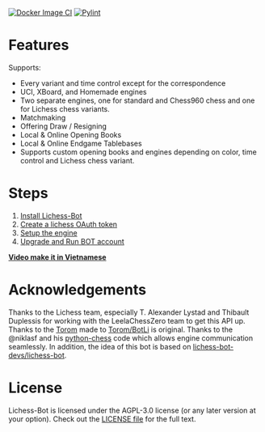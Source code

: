 [![Docker Image CI](https://github.com/M-DinhHoangViet/Lichess-Bot/actions/workflows/docker-image.yml/badge.svg)](https://github.com/M-DinhHoangViet/Lichess-Bot/actions/workflows/docker-image.yml) [![Pylint](https://github.com/M-DinhHoangViet/Lichess-Bot/actions/workflows/pylint.yml/badge.svg)](https://github.com/M-DinhHoangViet/Lichess-Bot/actions/workflows/pylint.yml) 
# Features
Supports:
- Every variant and time control except for the correspondence
- UCI, XBoard, and Homemade engines
- Two separate engines, one for standard and Chess960 chess and one for Lichess chess variants.
- Matchmaking
- Offering Draw / Resigning
- Local & Online Opening Books
- Local & Online Endgame Tablebases
- Supports custom opening books and engines depending on color, time control and Lichess chess variant.

# Steps
1. [Install Lichess-Bot](https://github.com/M-DinhHoangViet/Lichess-Bot/wiki/How-to-Install)
2. [Create a lichess OAuth token](https://github.com/M-DinhHoangViet/Lichess-Bot/wiki/How-to-create-a-Lichess-OAuth-token)
4. [Setup the engine](https://github.com/M-DinhHoangViet/Lichess-Bot/wiki/Setup-the-engine)
6. [Upgrade and Run BOT account](https://github.com/M-DinhHoangViet/Lichess-Bot/wiki/How-to-Run-lichess-bot)

**[Video make it in Vietnamese](https://www.youtube.com/watch?v=AtfqrenOOrU)**

# Acknowledgements
Thanks to the Lichess team, especially T. Alexander Lystad and Thibault Duplessis for working with the LeelaChessZero team to get this API up. Thanks to the [Torom](https://github.com/Torom) made to [Torom/BotLi](https://github.com/Torom/BotLi) is original. Thanks to the @niklasf and his [python-chess](https://github.com/niklasf/python-chess) code which allows engine communication seamlessly. In addition, the idea of this bot is based on [lichess-bot-devs/lichess-bot](https://github.com/lichess-bot-devs/lichess-bot).
# License
Lichess-Bot is licensed under the  AGPL-3.0 license (or any later version at your option). Check out the [LICENSE file](https://github.com/M-DinhHoangViet/Lichess-Bot/blob/main/LICENSE) for the full text.
